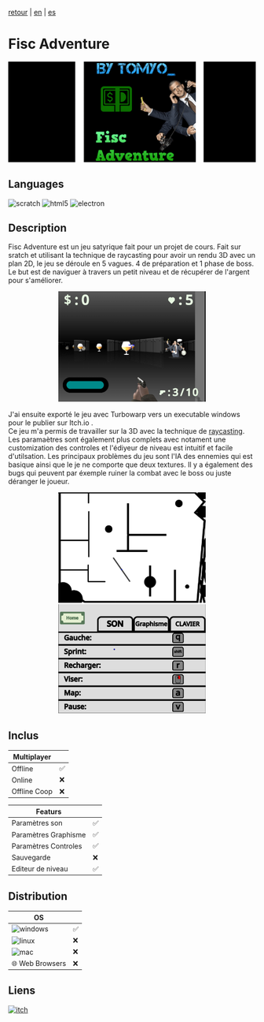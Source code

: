 [retour](/README.md) | [en](translation/en/fisc-adventure.md) | [es](translation/es/fisc-adventure.md)
  
# Fisc Adventure

<p align="center">
  <img src="/image/fisc-adventure-banner.png" width="600" alt="Fisc Adventure logo">
</p>

## Languages

<img alt="scratch" src="https://img.shields.io/badge/Scratch-FF6F00?style=for-the-badge&logo=Scratch&logoColor=white"/> <img alt="html5" src="https://img.shields.io/badge/HTML5-E34F26?style=for-the-badge&logo=html5&logoColor=white"/> <img alt="electron" src="https://img.shields.io/badge/Electron-2B2E3A?style=for-the-badge&logo=electron&logoColor=9FEAF9"/>

## Description
Fisc Adventure est un jeu satyrique fait pour un projet de cours. Fait sur sratch et utilisant la technique de raycasting pour avoir un rendu 3D avec un plan 2D, le jeu se déroule en 5 vagues. 4 de préparation et 1 phase de boss. Le but est de naviguer à travers un petit niveau et de récupérer de l'argent pour s'améliorer.


<p align="center">
  <img src="/image/fisc-adventure-in-game.png" width="300" alt="Fisc Adventure niveau">
</p>

J'ai ensuite exporté le jeu avec Turbowarp vers un executable windows pour le publier sur Itch.io .    
Ce jeu m'a permis de travailler sur la 3D avec la technique de [raycasting](https://fr.wikipedia.org/wiki/Raycasting). Les paramaètres sont également plus complets avec notament une customization des controles et l'édiyeur de niveau est intuitif et facile d'utilsation. Les principaux problèmes du jeu sont l'IA des ennemies qui est basique ainsi que le je ne comporte que deux textures. Il y a également des bugs qui peuvent par éxemple ruiner la combat avec le boss ou juste déranger le joueur.

<p align="center">
  <img src="/image/fisc-adventure-level-editor.png" width="300" alt="Fisc Adventure editeur">
  <img src="/image/fisc-avdventure-parameters.png" width="300" alt="Fisc Adventure parametres">
</p>

## Inclus

| Multiplayer |  |
|---------------|---------------|
| Offline | ✅ |
| Online | ❌ |
| Offline Coop | ❌ |

| Featurs | |
|---------------|---------------|
| Paramètres son | ✅ |
| Paramètres Graphisme | ✅ |
| Paramètres Controles | ✅ |
| Sauvegarde | ❌ |
| Editeur de niveau | ✅ |

## Distribution

| OS | |
|---------------|---------------|
| <img alt="windows" src="https://img.shields.io/badge/Windows-0078D6?style=for-the-badge&logo=windows&logoColor=white"/> | ✅ |
| <img alt="linux" src="https://img.shields.io/badge/Linux-FCC624?style=for-the-badge&logo=linux&logoColor=black"/> | ❌ |
| <img alt="mac" src="https://img.shields.io/badge/mac%20os-000000?style=for-the-badge&logo=apple&logoColor=white"/> | ❌ |
| 🌐 Web Browsers | ❌ |


## Liens

<a target="_blank" href="https://tomyo.itch.io/fisc-adventure">
      <img alt="itch" src="https://img.shields.io/badge/Itch.io-FA5C5C?style=for-the-badge&logo=itchdotio&logoColor=white">
    </a>

</details>
